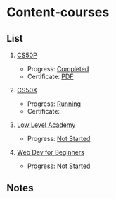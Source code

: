 # Content-courses

## List

1. [CS50P](content-cs50p.md)
	- Progress: [Completed](https://cs50.me/cs50p)
	- Certificate: [PDF](CS50P.pdf)

2. [CS50X](content-cs50.md)
	- Progress: [Running](https://cs50.me/cs50x)
	- Certificate: 

3. [Low Level Academy]()
	- Progress: [Not Started]()

4. [Web Dev for Beginners]()
	- Progress: [Not Started]()

## Notes
